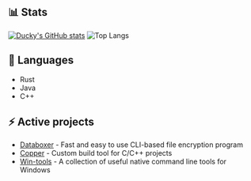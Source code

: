 ## 📊 Stats

[![Ducky's GitHub stats](https://github-readme-stats.vercel.app/api?username=duckysmacky)](https://github.com/anuraghazra/github-readme-stats&show_icons=true&theme=gotham )
![Top Langs](https://github-readme-stats.vercel.app/api/top-langs/?username=duckysmacky&layout=compact&exclude_repo=notes,school,state-exam-notes,internet-of-things)

## 🔮 Languages

- Rust
- Java
- C++

## ⚡ Active projects

- [Databoxer](https://github.com/duckysmacky/databoxer) - Fast and easy to use CLI-based file encryption program
- [Copper](https://github.com/duckysmacky/copper) - Custom build tool for C/C++ projects
- [Win-tools](https://github.com/duckysmacky/win-tools) - A collection of useful native command line tools for Windows
